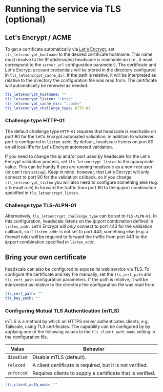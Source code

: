 # Running the service via TLS (optional)

## Let's Encrypt / ACME

To get a certificate automatically via [Let's Encrypt](https://letsencrypt.org/), set `tls_letsencrypt_hostname` to the desired certificate hostname. This name must resolve to the IP address(es) headscale is reachable on (i.e., it must correspond to the `server_url` configuration parameter). The certificate and Let's Encrypt account credentials will be stored in the directory configured in `tls_letsencrypt_cache_dir`. If the path is relative, it will be interpreted as relative to the directory the configuration file was read from. The certificate will automatically be renewed as needed.

```yaml
tls_letsencrypt_hostname: ""
tls_letsencrypt_listen: ":http"
tls_letsencrypt_cache_dir: ".cache"
tls_letsencrypt_challenge_type: HTTP-01
```

### Challenge type HTTP-01

The default challenge type `HTTP-01` requires that headscale is reachable on port 80 for the Let's Encrypt automated validation, in addition to whatever port is configured in `listen_addr`. By default, headscale listens on port 80 on all local IPs for Let's Encrypt automated validation.

If you need to change the ip and/or port used by headscale for the Let's Encrypt validation process, set `tls_letsencrypt_listen` to the appropriate value. This can be handy if you are running headscale as a non-root user (or can't run `setcap`). Keep in mind, however, that Let's Encrypt will _only_ connect to port 80 for the validation callback, so if you change `tls_letsencrypt_listen` you will also need to configure something else (e.g. a firewall rule) to forward the traffic from port 80 to the ip:port combination specified in `tls_letsencrypt_listen`.

### Challenge type TLS-ALPN-01

Alternatively, `tls_letsencrypt_challenge_type` can be set to `TLS-ALPN-01`. In this configuration, headscale listens on the ip:port combination defined in `listen_addr`. Let's Encrypt will _only_ connect to port 443 for the validation callback, so if `listen_addr` is not set to port 443, something else (e.g. a firewall rule) will be required to forward the traffic from port 443 to the ip:port combination specified in `listen_addr`.

## Bring your own certificate

headscale can also be configured to expose its web service via TLS. To configure the certificate and key file manually, set the `tls_cert_path` and `tls_cert_path` configuration parameters. If the path is relative, it will be interpreted as relative to the directory the configuration file was read from.

```yaml
tls_cert_path: ""
tls_key_path: ""
```

### Configuring Mutual TLS Authentication (mTLS)

mTLS is a method by which an HTTPS server authenticates clients, e.g. Tailscale,
using TLS certificates. The capability can be configured by by applying one of
the following values to the `tls_client_auth_mode` setting in the configuration
file.

| Value | Behavior |
| ----- | -------- |
| `disabled` | Disable mTLS (default). |
| `relaxed` | A client certificate is required, but it is not verified. |
| `enforced` | Requires clients to supply a certificate that is verified. |


```yaml
tls_client_auth_mode: ""
```

